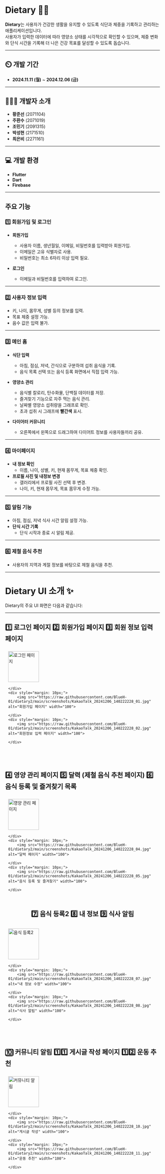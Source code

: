 # Dietary 👨‍🏫  

**Dietary**는 사용자가 건강한 생활을 유지할 수 있도록 식단과 체중을 기록하고 관리하는 애플리케이션입니다.  
사용자가 입력한 데이터에 따라 영양소 상태를 시각적으로 확인할 수 있으며, 체중 변화와 단식 시간을 기록해 더 나은 건강 목표를 달성할 수 있도록 돕습니다.  

---

## ⏲️ 개발 기간  
- **2024.11.11 (월)** ~ **2024.12.06 (금)**  

---

## 🧑‍🤝‍🧑 개발자 소개  
- **황준선** (2071104) 
- **주환수** (2071019) 
- **조민기** (2091315)  
- **박성현** (2171510)
- **최은비** (2271161)
  
---
  
## 💻 개발 환경  
- **Flutter**  
- **Dart**  
- **Firebase**  

---

## 주요 기능  

### 1️⃣ **회원가입 및 로그인**  
- **회원가입**  
  - 사용자 이름, 생년월일, 이메일, 비밀번호를 입력받아 회원가입.  
  - 이메일은 고유 식별자로 사용.  
  - 비밀번호는 최소 6자리 이상 입력 필요.  

- **로그인**  
  - 이메일과 비밀번호를 입력하여 로그인.  

---

### 2️⃣ **사용자 정보 입력**  
- 키, 나이, 몸무게, 성별 등의 정보를 입력.  
- 목표 체중 설정 가능.  
- 음수 값은 입력 불가.  

---

### 3️⃣ **메인 홈**  
- **식단 입력**  
  - 아침, 점심, 저녁, 간식으로 구분하여 섭취 음식을 기록.  
  - 음식 목록 선택 또는 음식 등록 화면에서 직접 입력 가능.  

- **영양소 관리**  
  - 음식별 칼로리, 탄수화물, 단백질 데이터를 저장.  
  - 즐겨찾기 기능으로 자주 먹는 음식 관리.  
  - 날짜별 영양소 섭취량을 그래프로 확인.  
  - 초과 섭취 시 그래프에 **빨간색** 표시.  

- **다이어터 커뮤니티**  
  - 오른쪽에서 왼쪽으로 드래그하여 다이어트 정보를 사용자들끼리 공유.  

---

### 4️⃣ **마이페이지**  
- **내 정보 확인**  
  - 이름, 나이, 성별, 키, 현재 몸무게, 목표 체중 확인.  
- **프로필 사진 및 내정보 변경**  
  - 갤러리에서 프로필 사진 선택 후 변경.  
  - 나이, 키, 현재 몸무게, 목표 몸무게 수정 가능.  

---

### 5️⃣ **알림 기능**  
- 아침, 점심, 저녁 식사 시간 알림 설정 가능.  
- **단식 시간 기록**  
  - 단식 시작과 종료 시 알림 제공.  

---

### 6️⃣ **제철 음식 추천**  
- 사용자의 지역과 계절 정보를 바탕으로 제철 음식을 추천.  

---


# Dietary UI 소개 ✨  

Dietary의 주요 UI 화면은 다음과 같습니다:

---

## 1️⃣ 로그인 페이지 2️⃣ 회원가입 페이지 3️⃣ 회원 정보 입력 페이지
<div style="display: flex; flex-wrap: wrap; justify-content: center;">
    <div style="margin: 10px;">
        <img src="https://raw.githubusercontent.com/BlueH-01/dietary2/main/screenshots/KakaoTalk_20241206_140222228.jpg" alt="로그인 페이지" width="100">
        
    </div>
    <div style="margin: 10px;">
        <img src="https://raw.githubusercontent.com/BlueH-01/dietary2/main/screenshots/KakaoTalk_20241206_140222228_01.jpg" alt="회원가입 페이지" width="100">
        
    </div>
    <div style="margin: 10px;">
        <img src="https://raw.githubusercontent.com/BlueH-01/dietary2/main/screenshots/KakaoTalk_20241206_140222228_02.jpg" alt="회원정보 입력 페이지" width="100">
        
    </div>
</div>

---

## 4️⃣ 영양 관리 페이지 5️⃣ 달력 (제철 음식 추천 페이지) 6️⃣ 음식 등록 및 즐겨찾기 목록
<div style="display: flex; flex-wrap: wrap; justify-content: center;">
    <div style="margin: 10px;">
        <img src="https://raw.githubusercontent.com/BlueH-01/dietary2/main/screenshots/KakaoTalk_20241206_140222228_03.jpg" alt="영양 관리 페이지" width="100">
        
    </div>
    <div style="margin: 10px;">
        <img src="https://raw.githubusercontent.com/BlueH-01/dietary2/main/screenshots/KakaoTalk_20241206_140222228_04.jpg" alt="달력 페이지" width="100">
       
    </div>
    <div style="margin: 10px;">
        <img src="https://raw.githubusercontent.com/BlueH-01/dietary2/main/screenshots/KakaoTalk_20241206_140222228_05.jpg" alt="음식 등록 및 즐겨찾기" width="100">
        
    </div>
</div>

---

## 7️⃣ 음식 등록2 8️⃣ 내 정보 9️⃣ 식사 알림
<div style="display: flex; flex-wrap: wrap; justify-content: center;">
    <div style="margin: 10px;">
        <img src="https://raw.githubusercontent.com/BlueH-01/dietary2/main/screenshots/KakaoTalk_20241206_140222228_06.jpg" alt="음식 등록2" width="100">
        
    </div>
    <div style="margin: 10px;">
        <img src="https://raw.githubusercontent.com/BlueH-01/dietary2/main/screenshots/KakaoTalk_20241206_140222228_07.jpg" alt="내 정보 수정" width="100">
       
    </div>
    <div style="margin: 10px;">
        <img src="https://raw.githubusercontent.com/BlueH-01/dietary2/main/screenshots/KakaoTalk_20241206_140222228_08.jpg" alt="식사 알림" width="100">
        
    </div>
</div>

---

## 🔟 커뮤니티 알림 1️⃣1️⃣ 게시글 작성 페이지 1️⃣2️⃣ 운동 추천
<div style="display: flex; flex-wrap: wrap; justify-content: center;">
    <div style="margin: 10px;">
        <img src="https://raw.githubusercontent.com/BlueH-01/dietary2/main/screenshots/KakaoTalk_20241206_140222228_09.jpg" alt="커뮤니티 알림" width="100">
        
    </div>
    <div style="margin: 10px;">
        <img src="https://raw.githubusercontent.com/BlueH-01/dietary2/main/screenshots/KakaoTalk_20241206_140222228_10.jpg" alt="게시글 작성" width="100">
        
    </div>
    <div style="margin: 10px;">
        <img src="https://raw.githubusercontent.com/BlueH-01/dietary2/main/screenshots/KakaoTalk_20241206_140222228_11.jpg" alt="운동 추천" width="100">
        
    </div>
</div>






